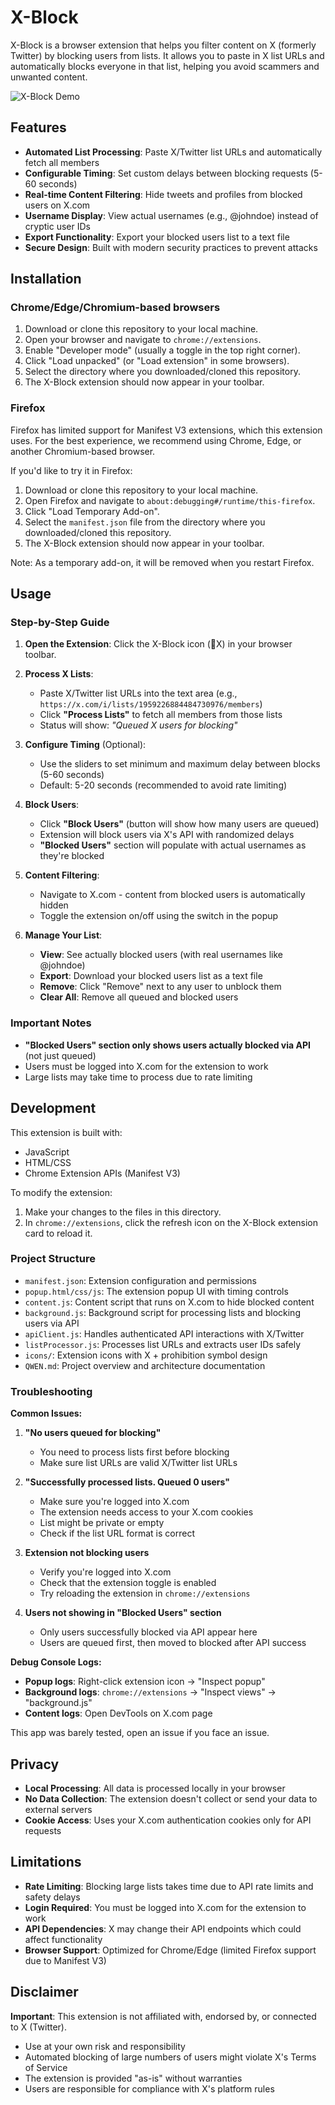 # X-Block

X-Block is a browser extension that helps you filter content on X (formerly Twitter) by blocking users from lists. It allows you to paste in X list URLs and automatically blocks everyone in that list, helping you avoid scammers and unwanted content.

![X-Block Demo](demo.gif)

## Features

- **Automated List Processing**: Paste X/Twitter list URLs and automatically fetch all members
- **Configurable Timing**: Set custom delays between blocking requests (5-60 seconds)
- **Real-time Content Filtering**: Hide tweets and profiles from blocked users on X.com
- **Username Display**: View actual usernames (e.g., @johndoe) instead of cryptic user IDs
- **Export Functionality**: Export your blocked users list to a text file
- **Secure Design**: Built with modern security practices to prevent attacks

## Installation

### Chrome/Edge/Chromium-based browsers

1. Download or clone this repository to your local machine.
2. Open your browser and navigate to `chrome://extensions`.
3. Enable "Developer mode" (usually a toggle in the top right corner).
4. Click "Load unpacked" (or "Load extension" in some browsers).
5. Select the directory where you downloaded/cloned this repository.
6. The X-Block extension should now appear in your toolbar.

### Firefox

Firefox has limited support for Manifest V3 extensions, which this extension uses. For the best experience, we recommend using Chrome, Edge, or another Chromium-based browser.

If you'd like to try it in Firefox:

1. Download or clone this repository to your local machine.
2. Open Firefox and navigate to `about:debugging#/runtime/this-firefox`.
3. Click "Load Temporary Add-on".
4. Select the `manifest.json` file from the directory where you downloaded/cloned this repository.
5. The X-Block extension should now appear in your toolbar.

Note: As a temporary add-on, it will be removed when you restart Firefox.

## Usage

### Step-by-Step Guide

1. **Open the Extension**: Click the X-Block icon (🚫X) in your browser toolbar.

2. **Process X Lists**:
   - Paste X/Twitter list URLs into the text area (e.g., `https://x.com/i/lists/1959226884484730976/members`)
   - Click **"Process Lists"** to fetch all members from those lists
   - Status will show: *"Queued X users for blocking"*

3. **Configure Timing** (Optional):
   - Use the sliders to set minimum and maximum delay between blocks (5-60 seconds)
   - Default: 5-20 seconds (recommended to avoid rate limiting)

4. **Block Users**:
   - Click **"Block Users"** (button will show how many users are queued)
   - Extension will block users via X's API with randomized delays
   - **"Blocked Users"** section will populate with actual usernames as they're blocked

5. **Content Filtering**:
   - Navigate to X.com - content from blocked users is automatically hidden
   - Toggle the extension on/off using the switch in the popup

6. **Manage Your List**:
   - **View**: See actually blocked users (with real usernames like @johndoe)
   - **Export**: Download your blocked users list as a text file
   - **Remove**: Click "Remove" next to any user to unblock them
   - **Clear All**: Remove all queued and blocked users

### Important Notes

- **"Blocked Users" section only shows users actually blocked via API** (not just queued)
- Users must be logged into X.com for the extension to work
- Large lists may take time to process due to rate limiting

## Development

This extension is built with:
- JavaScript
- HTML/CSS
- Chrome Extension APIs (Manifest V3)

To modify the extension:
1. Make your changes to the files in this directory.
2. In `chrome://extensions`, click the refresh icon on the X-Block extension card to reload it.

### Project Structure

- `manifest.json`: Extension configuration and permissions
- `popup.html/css/js`: The extension popup UI with timing controls
- `content.js`: Content script that runs on X.com to hide blocked content
- `background.js`: Background script for processing lists and blocking users via API
- `apiClient.js`: Handles authenticated API interactions with X/Twitter
- `listProcessor.js`: Processes list URLs and extracts user IDs safely
- `icons/`: Extension icons with X + prohibition symbol design
- `QWEN.md`: Project overview and architecture documentation

### Troubleshooting

**Common Issues:**

1. **"No users queued for blocking"**
   - You need to process lists first before blocking
   - Make sure list URLs are valid X/Twitter list URLs

2. **"Successfully processed lists. Queued 0 users"**
   - Make sure you're logged into X.com
   - The extension needs access to your X.com cookies
   - List might be private or empty
   - Check if the list URL format is correct

3. **Extension not blocking users**
   - Verify you're logged into X.com
   - Check that the extension toggle is enabled
   - Try reloading the extension in `chrome://extensions`

4. **Users not showing in "Blocked Users" section**
   - Only users successfully blocked via API appear here
   - Users are queued first, then moved to blocked after API success

**Debug Console Logs:**
- **Popup logs**: Right-click extension icon → "Inspect popup"
- **Background logs**: `chrome://extensions` → "Inspect views" → "background.js"
- **Content logs**: Open DevTools on X.com page

This app was barely tested, open an issue if you face an issue.

## Privacy

- **Local Processing**: All data is processed locally in your browser
- **No Data Collection**: The extension doesn't collect or send your data to external servers
- **Cookie Access**: Uses your X.com authentication cookies only for API requests

## Limitations

- **Rate Limiting**: Blocking large lists takes time due to API rate limits and safety delays
- **Login Required**: You must be logged into X.com for the extension to work
- **API Dependencies**: X may change their API endpoints which could affect functionality
- **Browser Support**: Optimized for Chrome/Edge (limited Firefox support due to Manifest V3)

## Disclaimer

**Important**: This extension is not affiliated with, endorsed by, or connected to X (Twitter). 

- Use at your own risk and responsibility
- Automated blocking of large numbers of users might violate X's Terms of Service
- The extension is provided "as-is" without warranties
- Users are responsible for compliance with X's platform rules
